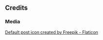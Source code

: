 ## Credits

### Media

<a href="https://www.flaticon.com/free-icons/picture" title="picture icons">Default post icon created by Freepik - Flaticon</a>